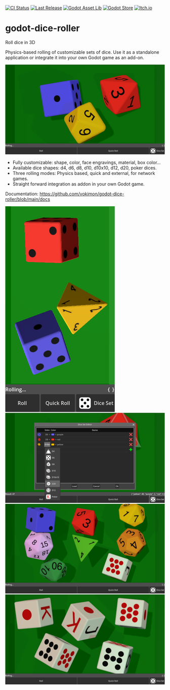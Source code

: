 [![CI Status](https://github.com/vokimon/godot-dice-roller/actions/workflows/runtests.yaml/badge.svg)](https://github.com/vokimon/godot-dice-roller/actions/workflows/runtests.yaml)
[![Last Release](https://img.shields.io/github/release/vokimon/godot-dice-roller.svg?logo=github)](https://github.com/vokimon/godot-dice-roller/releases/latest)
[![Godot Asset Lib](https://custom-icon-badges.demolab.com/badge/Godot%20Asset%20Lib-gray.svg?logo=voki-godot)](https://godotengine.org/asset-library/asset/3530)
[![Godot Store](https://custom-icon-badges.demolab.com/badge/Godot%20Store%20%28Beta%29-gray.svg?logo=godot-store2)](https://store-beta.godotengine.org/asset/vokimon/godot-dice-roller/)
[![Itch.io](https://img.shields.io/badge/itch.io-%23FF0B34.svg?logo=Itch.io&logoColor=white)](https://vokimon.itch.io/godot-dice-roller)
<!-- [![Get it on F-Droid](https://img.shields.io/f-droid/v/net.canvoki.godot_dice_roller.svg?logo=F-Droid)](https://f-droid.org/packages/net.canvoki.godot_dice_roller) -->
<!-- [![Flathub](https://img.shields.io/flathub/v/net.canvoki.godot_dice_roller?label=Flathub&logo=flathub&logoColor=white)][] -->

# godot-dice-roller

Roll dice in 3D

Physics-based rolling of customizable sets of dice.
Use it as a standalone application or
integrate it into your own Godot game as an add-on.

![Screenshot Landscape](screenshots/example-landscape.png)

- Fully customizable: shape, color, face engravings, material, box color...
- Available dice shapes: d4, d6, d8, d10, d10x10, d12, d20, poker dices.
- Three rolling modes: Physics based, quick and external, for network games.
- Straight forward integration as addon in your own Godot game.

<!-- end-of-description -->

Documentation: https://github.com/vokimon/godot-dice-roller/blob/main/docs


![Screenshot Portrait](screenshots/example-portrait.png)
![Screenshot Dice set editor](screenshots/example-editor.png)
![Screenshot All avaiable dice shapes](screenshots/example-allshapes.png)
![Screenshot Playing poker](screenshots/example-poker.png)


